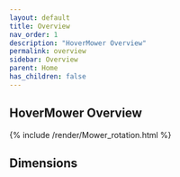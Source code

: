 ```yaml
---
layout: default
title: Overview
nav_order: 1
description: "HoverMower Overview"
permalink: overview
sidebar: Overview
parent: Home
has_children: false
---
```


## HoverMower Overview
{% include /render/Mower_rotation.html %}

## Dimensions